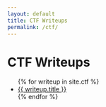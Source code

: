 ```yaml
---
layout: default
title: CTF Writeups
permalink: /ctf/
---
```


# CTF Writeups

<ul>
  {% for writeup in site.ctf %}
    <li><a href="{{ writeup.url }}">{{ writeup.title }}</a></li>
  {% endfor %}
</ul>
